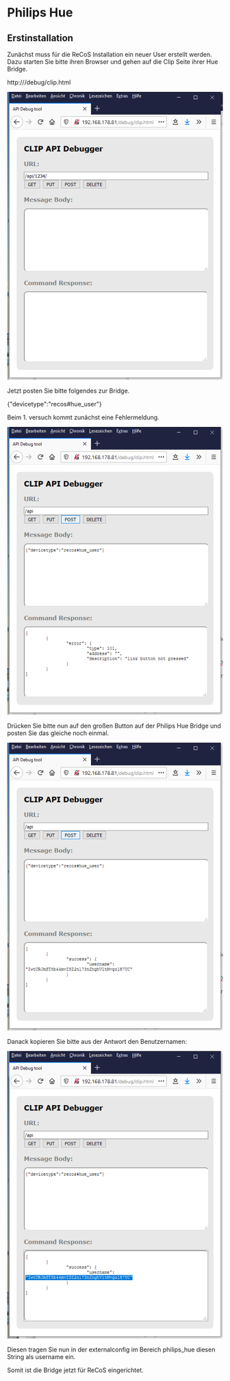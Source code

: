 # Philips Hue

## Erstinstallation

Zunächst muss für die ReCoS Installation ein neuer User erstellt werden. Dazu starten Sie bitte ihren Browser und gehen auf die Clip Seite ihrer Hue Bridge.

http://<IP Adresse der Hue Bridge>/debug/clip.html

![image-20210412161232901](clip_1.png)

 Jetzt posten Sie bitte folgendes zur Bridge. 

{"devicetype":"recos#hue_user"}

Beim 1. versuch kommt zunächst eine Fehlermeldung. 

![image-20210412161801279](clip_2.png)

Drücken Sie bitte nun auf den großen Button auf der Philips Hue Bridge und posten Sie das gleiche noch einmal.

![](clip_3.png)

Danack kopieren Sie bitte aus der Antwort den Benutzernamen:

![image-20210412162002314](clip_4.png)

Diesen tragen Sie nun in der externalconfig im Bereich philips_hue diesen String als username ein.

Somit ist die Bridge jetzt für ReCoS eingerichtet. 

